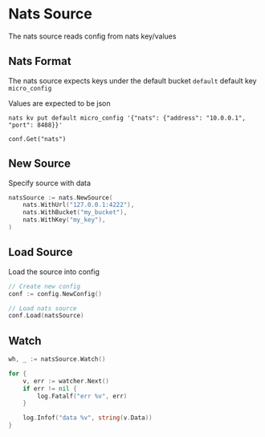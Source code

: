# Nats Source

The nats source reads config from nats key/values

## Nats Format

The nats source expects keys under the default bucket `default` default key `micro_config`

Values are expected to be json

```
nats kv put default micro_config '{"nats": {"address": "10.0.0.1", "port": 8488}}'
```

```
conf.Get("nats")
```

## New Source

Specify source with data

```go
natsSource := nats.NewSource(
	nats.WithUrl("127.0.0.1:4222"),
	nats.WithBucket("my_bucket"),
	nats.WithKey("my_key"),
)
```

## Load Source

Load the source into config

```go
// Create new config
conf := config.NewConfig()

// Load nats source
conf.Load(natsSource)
```

## Watch

```go
wh, _ := natsSource.Watch()

for {
	v, err := watcher.Next()
	if err != nil {
		log.Fatalf("err %v", err)
	}

	log.Infof("data %v", string(v.Data))
}
```